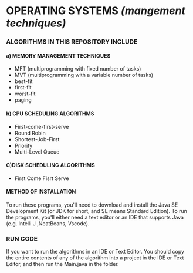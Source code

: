 # OPERATING SYSTEMS *(mangement techniques)*

### ALGORITHMS IN THIS REPOSITORY INCLUDE

####  a) MEMORY MANAGEMENT TECHNIQUES
- MFT (multiprogramming with fixed number of tasks)
- MVT (multiprogramming with a variable number of tasks)
- best-fit
- first-fit
- worst-fit
- paging


#### b) CPU SCHEDULING ALGORITHMS
- First-come-first-serve
- Round Robin
- Shortest-Job-First
- Priority
- Multi-Level Queue


#### C)DISK SCHEDULING ALGORITHMS

- First Come Fisrt Serve


#### METHOD OF INSTALLATION
To run these programs, you'll need to download and install the Java SE Development Kit (or JDK for short, and SE means Standard Edition). To run the programs, you'll either need a text editor or an IDE that supports Java (e.g. Intelli J ,NeatBeans, Vscode).


### RUN CODE
If you want to run the algorithms in an IDE or Text Editor. You should copy the entire contents of any of the algorithm into a project in the IDE or Text Editor, and then run the Main.java in the folder.


